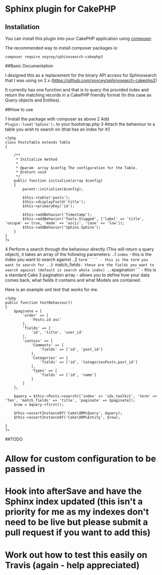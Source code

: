 # Sphinx plugin for CakePHP

## Installation

You can install this plugin into your CakePHP application using [composer](http://getcomposer.org).

The recommended way to install composer packages is:

```
composer require voycey/sphinxsearch-cakephp3
```

##Basic Documentation

I designed this as a replacement for the binary API access for Sphinxsearch that I was using on 2.x (https://github.com/voycey/sphinxsearch-cakephp2)

It currently has one function and that is to query the provided index and return the matching records in a CakePHP friendly format (In this case as Query objects and Entities).

##How to use

1 Install the package with composer as above
2 Add ````Plugin::load('Sphinx');```` to your bootstrap.php
3 Attach the behaviour to a table you wish to search on (that has an index for it!)

````
<?php 
class PostsTable extends Table
{

    /**
     * Initialize method
     *
     * @param  array $config The configuration for the Table.
     * @return void
     */
    public function initialize(array $config)
    {
        parent::initialize($config);

        $this->table('posts');
        $this->displayField('title');
        $this->primaryKey('id');

        $this->addBehavior('Timestamp');
        $this->addBehavior('Tools.Slugged', ['label' => 'title', 'unique' => true, 'mode' => 'ascii', 'case' => 'low']);
        $this->addBehavior('Sphinx.Sphinx');
    }
}
?>
````
4 Perform a search through the behaviour directly (This will return a query object), it takes an array of the following parameters:
..1 ````index```` - this is the index you want to search against
..2 ````term````` - this is the term you want to search for
..3 ````match_fields```` - these are the fields you want to search against (default is search whole index)
..4 ````pagination```` - this is a standard Cake 3 pagination array - allows you to define how your data comes back, what fields it contains and what Models are contained.

Here is an example unit test that works for me.
````
<?php 
public function testBehaviour()
{
    $paginate = [
        'order' => [
            'Posts.id asc'
        ],
        'fields' => [
            'id', 'title', 'user_id'
        ],
        'contain' => [
            'Comments' => [
                'fields' => ['id', 'post_id']
            ],
            'Categories' => [
                'fields' => ['id', 'CategoriesPosts.post_id']
            ],
            'Types' => [
                'fields' => ['id', 'name']
            ]
        ]
    ];

    $query = $this->Posts->search(['index' => 'idx_toolkit', 'term' => 'Ten', 'match_fields' => 'title', 'paginate' => $paginate]);
    $row = $query->first();

    $this->assertInstanceOf('Cake\ORM\Query', $query);
    $this->assertInstanceOf('Cake\ORM\Entity', $row);

}
?>
````

##TODO


# Allow for custom configuration to be passed in
# Hook into afterSave and have the Sphinx index updated (this isn't a priority for me as my indexes don't need to be live but please submit a pull request if you want to add this)
# Work out how to test this easily on Travis (again - help appreciated)

